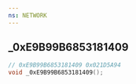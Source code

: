 ```yaml
---
ns: NETWORK
---
```

## _0xE9B99B6853181409

```c
// 0xE9B99B6853181409 0x021D5A94
void _0xE9B99B6853181409();
```


